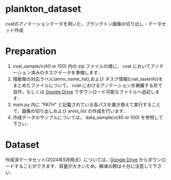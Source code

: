 # plankton_dataset
cvatのアノテーションデータを用いた，プランクトン画像の切り出し・データセット作成

# Preparation
1. cvat_sample/x(40 or 100) 内の zip ファイルの様に， cvat においてアノテーション済みのタスクデータを準備します．
2. 階級毎の対応ラベル(anno_name_list),および タスク情報(cvat_taskinfo)をまとめたファイルについて， cvat におけるアノテーションを網羅する形で 自作，もしくは [Google Drive](https://drive.google.com/drive/folders/16x4IDIFmGJeLQr1QsCbYQzQU1KGDpJyC?usp=drive_link) でダウンロード可能なファイルへ追記します．
3. main.py 内に "PATH" と記載されている各パスを置き換えて実行することで，画像の切り出しおよび anno_list の作成を行います．
4. 作成データのサンプルについては， data_sample/x(40 or 100) を参照して下さい．


# Dataset
作成済データセット(2024年5月時点）については，[Google Drive](https://drive.google.com/file/d/1TwUBXE53sRFZWj4x_WmtM_i-XKtXpqWC/view?usp=drive_link) からダウンロードすることができます．容量が大きいため，解凍の際は十分に注意して下さい．
